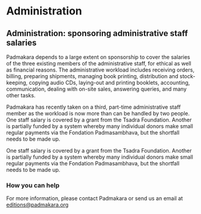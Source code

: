 #  Administration 

##  Administration: sponsoring administrative staff salaries 

Padmakara depends to a large extent on sponsorship to cover the salaries of the three existing members of the administrative staff, for ethical as well as financial reasons. The administrative workload includes receiving orders, billing, preparing shipments, managing book printing, distribution and stock-keeping, copying audio CDs, laying-out and printing booklets, accounting, communication, dealing with on-site sales, answering queries, and many other tasks. 

Padmakara has recently taken on a third, part-time administrative staff member as the workload is now more than can be handled by two people. One staff salary is covered by a grant from the Tsadra Foundation. Another is partially funded by a system whereby many individual donors make small regular payments via the Fondation Padmasambhava, but the shortfall needs to be made up. 

One staff salary is covered by a grant from the Tsadra Foundation. Another is partially funded by a system whereby many individual donors make small regular payments via the Fondation Padmasambhava, but the shortfall needs to be made up. 

###  How you can help 

For more information, please contact Padmakara or send us an email at [ editions@padmakara.org ](mailto:editions@padmakara.org)
